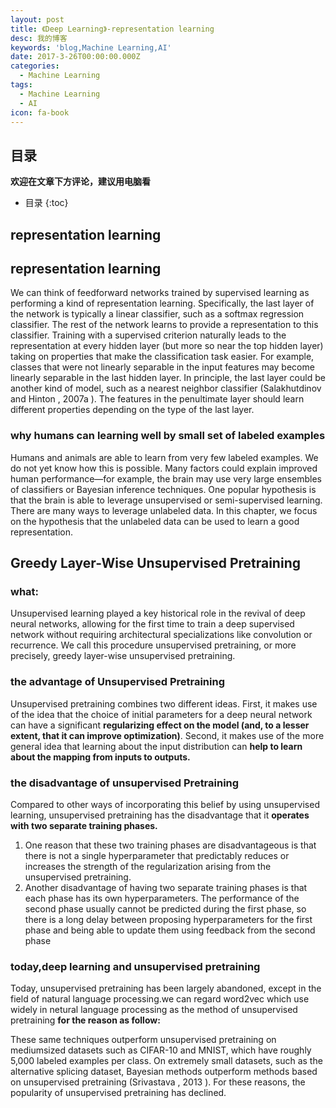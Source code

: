 ```yaml
---
layout: post
title: 《Deep Learning》-representation learning
desc: 我的博客
keywords: 'blog,Machine Learning,AI'
date: 2017-3-26T00:00:00.000Z
categories:
  - Machine Learning
tags:
  - Machine Learning
  - AI
icon: fa-book
---
```



## 目录
**欢迎在文章下方评论，建议用电脑看**

* 目录
{:toc}

## representation learning

##  representation learning

We can think of feedforward networks trained by supervised learning as performing a kind of representation learning. Specifically, the last layer of the network is typically a linear classifier, such as a softmax regression classifier. The rest  of the network learns to provide a representation to this classifier. Training with a supervised criterion naturally leads to the representation at every hidden layer (but more so near the top hidden layer) taking on properties that make the classification task easier. For example, classes that were not linearly separable in the input features may become linearly separable in the last hidden layer. In principle, the last layer could be another kind of model, such as a nearest neighbor classifier (Salakhutdinov and Hinton , 2007a ). The features in the penultimate layer should learn different properties depending on the type of the last layer.


### why humans can learning well by small set of labeled examples
Humans and animals are able to learn from very few labeled examples. We do not yet know how this is possible. Many factors could explain improved human performance—for example, the brain may use very large ensembles of classifiers or Bayesian inference techniques. One popular hypothesis is that the brain is able  to leverage unsupervised or semi-supervised learning. There are many ways to leverage unlabeled data. In this chapter, we focus on the hypothesis that the  unlabeled data can be used to learn a good representation.

## Greedy Layer-Wise Unsupervised Pretraining

### what:
Unsupervised learning played a key historical role in the revival of deep neural networks, allowing for the first time to train a deep supervised network without requiring architectural specializations like convolution or recurrence. We call this procedure unsupervised pretraining, or more precisely, greedy layer-wise unsupervised pretraining.

### the advantage of  Unsupervised Pretraining

Unsupervised pretraining combines two different ideas. First, it makes use of the idea that the choice of initial parameters for a deep neural network can have a significant **regularizing effect on the model (and, to a lesser extent, that it can improve optimization)**. Second, it makes use of the more general idea that learning about the input distribution can **help to learn about the mapping from inputs to outputs.**

### the disadvantage of unsupervised Pretraining
Compared to other ways of incorporating this belief by using unsupervised learning, unsupervised pretraining has the disadvantage that it **operates with two separate training phases.**

1. One reason that these two training phases are disadvantageous is that there is not a single hyperparameter that predictably reduces or increases the strength of the regularization arising from the unsupervised pretraining.
2. Another disadvantage of having two separate training phases is that each phase has its own hyperparameters. The performance of the second phase usually cannot be predicted during the first phase, so there is a long delay between proposing hyperparameters for the first phase and being able to update them using feedback from the second phase


### today,deep learning and unsupervised pretraining

Today, unsupervised pretraining has been largely abandoned, except in the
field of natural language processing.we can regard  word2vec which use widely in netural language processing as the method of unsupervised pretraining
**for the reason as follow:**

These same techniques  outperform unsupervised pretraining on mediumsized datasets such as CIFAR-10 and MNIST, which have roughly 5,000 labeled examples per class. On extremely small datasets, such as the alternative splicing dataset, Bayesian methods outperform methods based on unsupervised pretraining (Srivastava , 2013 ). For these reasons, the popularity of unsupervised pretraining has declined.